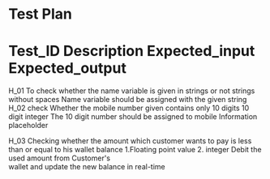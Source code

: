 # Test Plan                                                                                     


# Test_ID            	Description                                                               	Expected_input	                            Expected_output


H_01	   To check whether the name variable is given in strings or not               	strings without spaces	            Name variable should be assigned with the given string
H_02	   check Whether the mobile number given contains only 10 digits               	10 digit  integer	                    The 10 digit number should be assigned to mobile Information placeholder

H_03	   Checking whether the amount which customer wants to pay
                   is less than or equal to his wallet balance
                                                                                  1.Floating point value 2. integer
                                                                                                                                        Debit the used amount from Customer's   
																																		wallet and update the new balance in real-time

